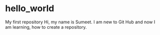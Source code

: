 # hello_world
My first repository
Hi, my name is Sumeet. I am new to Git Hub and now I am learning, how to create a repository.
